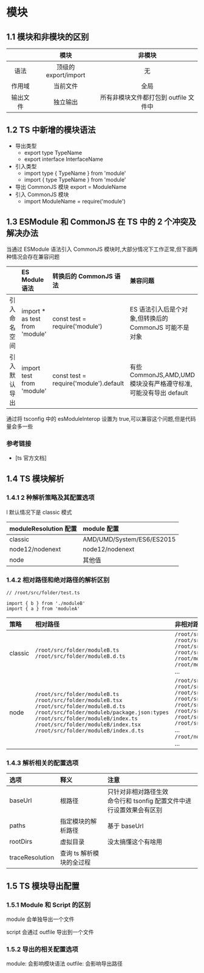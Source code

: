 # 模块

## 1.1 模块和非模块的区别

|          |         模块         |                非模块                 |
| :------: | :------------------: | :-----------------------------------: |
|   语法   | 顶级的 export/import |                  无                   |
|  作用域  |       当前文件       |                 全局                  |
| 输出文件 |       独立输出       | 所有非模块文件都打包到 outfile 文件中 |

## 1.2 TS 中新增的模块语法

- 导出类型
  - export type TypeName
  - export interface InterfaceName
- 引入类型
  - import type { TypeName } from 'module'
  - import { type TypeName } from 'module'
- 导出 CommonJS 模块
  export = ModuleName
- 引入 CommonJS 模块
  - import ModuleName = require('module')

## 1.3 ESModule 和 CommonJS 在 TS 中的 2 个冲突及解决办法

当通过 ESModule 语法引入 CommonJS 模块时,大部分情况下工作正常,但下面两种情况会存在兼容问题

|              | ES Module 语法                  | 转换后的 CommonJS 语法                 | 兼容问题                                                        |
| :----------- | :------------------------------ | :------------------------------------- | :-------------------------------------------------------------- |
| 引入命名空间 | import \* as test from 'module' | const test = require('module')         | ES 语法引入后是个对象,但转换后的 CommonJS 可能不是对象          |
| 引入默认导出 | import test from 'module'       | const test = require('module').default | 有些 CommonJS,AMD,UMD 模块没有严格遵守标准,可能没有导出 default |

通过将 tsconfig 中的 esModuleInterop 设置为 true,可以兼容这个问题,但是代码量会多一些

### 参考链接

- [ts 官方文档]

## 1.4 TS 模块解析

### 1.4.1 2 种解析策略及其配置选项

l 默认情况下是 classic 模式

| moduleResolution 配置 | module 配置               |
| :-------------------- | :------------------------ |
| classic               | AMD/UMD/System/ES6/ES2015 |
| node12/nodenext       | node12/nodenext           |
| node                  | 其他值                    |

### 1.4.2 相对路径和绝对路径的解析区别

```
// /root/src/folder/test.ts

import { b } from './moduleB'
import { a } from 'moduleA'
```

| 策略    | 相对路径                                                                                                                                                                                                                                                                               | 非相对路径                                                                                                                                                                                                                                                                                                                                                                                                                                                                               |
| :------ | :------------------------------------------------------------------------------------------------------------------------------------------------------------------------------------------------------------------------------------------------------------------------------------- | :--------------------------------------------------------------------------------------------------------------------------------------------------------------------------------------------------------------------------------------------------------------------------------------------------------------------------------------------------------------------------------------------------------------------------------------------------------------------------------------- |
| classic | `/root/src/folder/moduleB.ts`<br/>`/root/src/folder/moduleB.d.ts`                                                                                                                                                                                                                      | `/root/src/folder/moduleB.ts`<br/>`/root/src/folder/moduleB.d.ts`<br/>`/root/src/moduleB.ts`<br/>`/root/src/moduleB.d.ts`<br/>`/root/moduleB.ts`<br/>`/root/moduleB.d.ts`<br/>...                                                                                                                                                                                                                                                                                                        |
| node    | `/root/src/folder/moduleB.ts`<br/>`/root/src/folder/moduleB.tsx`<br/>`/root/src/folder/moduleB.d.ts`<br/>`/root/src/folder/moduleb/package.json:types`<br/>`/root/src/folder/moduleB/index.ts`<br/>`/root/src/folder/moduleB/index.tsx`<br/>`/root/src/folder/moduleB/index.d.ts`<br/> | `/root/src/folder/node_modules/moduleB.ts`<br/>`/root/src/folder/node_modules/moduleB.tsx`<br/>`/root/src/folder/node_modules/moduleB.d.ts`<br/>`/root/src/folder/node_modules/moduleB/package.json:types`<br/>`/root/src/folder/node_modules/@types/moduleB.d.ts`<br/>`/root/src/folder/node_modules/moduleB/index.ts`<br/>`/root/src/folder/node_modules/moduleB/index.tsx`<br/>`/root/src/folder/node_modules/moduleB/index.d.ts`<br/>...<br/>`/root/node_modules/moduleB.ts`<br/>... |

### 1.4.3 解析相关的配置选项

| 选项            | 释义                     | 注意                                                                     |
| :-------------- | :----------------------- | :----------------------------------------------------------------------- |
| baseUrl         | 根路径                   | 只针对非相对路径生效<br/>命令行和 tsonfig 配置文件中进行设置效果会有区别 |
| paths           | 指定模块的解析路径       | 基于 baseUrl                                                             |
| rootDirs        | 虚拟目录                 | 没太搞懂这个有啥用                                                       |
| traceResolution | 查询 ts 解析模块的全过程 |                                                                          |

## 1.5 TS 模块导出配置

### 1.5.1 Module 和 Script 的区别

module 会单独导出一个文件

script 会通过 outfile 导出到一个文件

### 1.5.2 导出的相关配置选项

module: 会影响模块语法
outfile: 会影响导出路径

